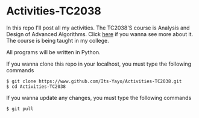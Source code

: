 # Activities-TC2038

In this repo I'll post all my activities. The TC2038'S course is Analysis and Design of Advanced Algorithms. Click [here]() if you wanna see more about it. The course is being taught in my college.

All programs will be written in Python. 

If you wanna clone this repo in your localhost, you must type the following commands
```shell
$ git clone https://www.github.com/Its-Yayo/Activities-TC2038.git
$ cd Activities-TC2038
```

If you wanna update any changes, you must type the following commands
```shell
$ git pull
```
